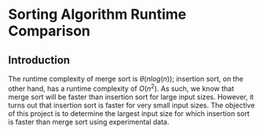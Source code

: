 # Sorting Algorithm Runtime Comparison

## Introduction

The runtime complexity of merge sort is $\theta(nlog(n))$; insertion sort,
on the other hand, has a runtime complexity of $O(n^2)$. As such, we know that
merge sort will be faster than insertion sort for large input sizes. However,
it turns out that insertion sort is faster for very small input sizes. The 
objective of this project is to determine the largest input size for which
insertion sort is faster than merge sort using experimental data.
